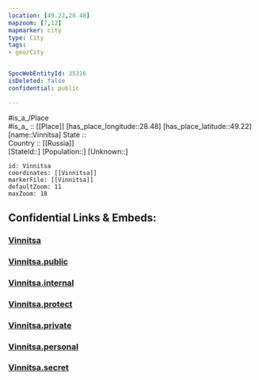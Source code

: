 ```yaml
---
location: [49.22,28.48] 
mapzoom: [7,12] 
mapmarker: city 
type: City
tags:
- geo/City


SpocWebEntityId: 35316
isDeleted: false
confidential: public

---
```

#is_a_/Place  
#is_a_ :: [[Place]] 
[has_place_longitude::28.48] 
[has_place_latitude::49.22] 
[name::Vinnitsa] 
State ::  
Country :: [[Russia]]  
[StateId::] 
[Population::] 
[Unknown::] 


```leaflet
id: Vinnitsa
coordinates: [[Vinnitsa]] 
markerFile: [[Vinnitsa]] 
defaultZoom: 11 
maxZoom: 18
```


## Confidential Links & Embeds: 

### [Vinnitsa](/_Standards/Earth/Continent/Europe/Europe~East/Ukraine/Regions~Ukraine/Vinnytsya/City/Vinnitsa.md) 

### [Vinnitsa.public](/_public/Earth/Continent/Europe/Europe~East/Ukraine/Regions~Ukraine/Vinnytsya/City/Vinnitsa.public.md) 

### [Vinnitsa.internal](/_internal/Earth/Continent/Europe/Europe~East/Ukraine/Regions~Ukraine/Vinnytsya/City/Vinnitsa.internal.md) 

### [Vinnitsa.protect](/_protect/Earth/Continent/Europe/Europe~East/Ukraine/Regions~Ukraine/Vinnytsya/City/Vinnitsa.protect.md) 

### [Vinnitsa.private](/_private/Earth/Continent/Europe/Europe~East/Ukraine/Regions~Ukraine/Vinnytsya/City/Vinnitsa.private.md) 

### [Vinnitsa.personal](/_personal/Earth/Continent/Europe/Europe~East/Ukraine/Regions~Ukraine/Vinnytsya/City/Vinnitsa.personal.md) 

### [Vinnitsa.secret](/_secret/Earth/Continent/Europe/Europe~East/Ukraine/Regions~Ukraine/Vinnytsya/City/Vinnitsa.secret.md)

